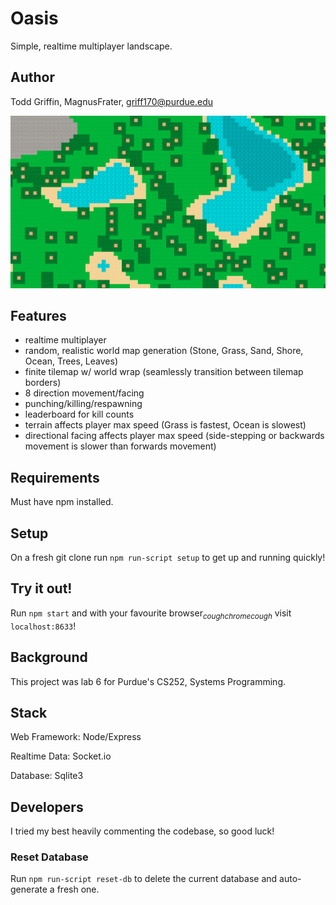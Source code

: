 # Oasis

Simple, realtime multiplayer landscape.

## Author

Todd Griffin, MagnusFrater, griff170@purdue.edu

![cover photo](/public/res/cover-photo.png)

## Features

- realtime multiplayer
- random, realistic world map generation (Stone, Grass, Sand, Shore, Ocean, Trees, Leaves)
- finite tilemap w/ world wrap (seamlessly transition between tilemap borders)
- 8 direction movement/facing
- punching/killing/respawning
- leaderboard for kill counts
- terrain affects player max speed (Grass is fastest, Ocean is slowest)
- directional facing affects player max speed (side-stepping or backwards movement is slower than forwards movement)

## Requirements

Must have npm installed.

## Setup

On a fresh git clone run `npm run-script setup` to get up and running quickly!

## Try it out!

Run `npm start` and with your favourite browser<sub>*coughchromecough*</sub> visit `localhost:8633`!

## Background

This project was lab 6 for Purdue's CS252, Systems Programming.

## Stack

Web Framework: Node/Express

Realtime Data: Socket.io

Database: Sqlite3

## Developers

I tried my best heavily commenting the codebase, so good luck!

### Reset Database

Run `npm run-script reset-db` to delete the current database and auto-generate a fresh one.
